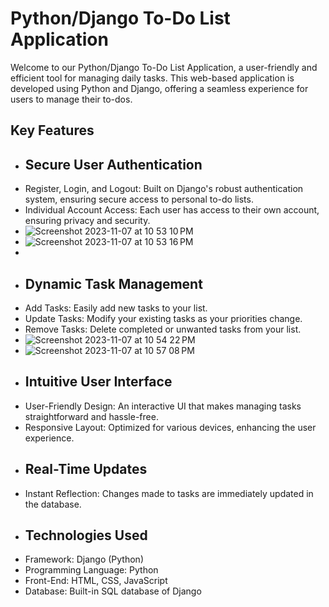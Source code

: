 # Python/Django To-Do List Application
Welcome to our Python/Django To-Do List Application, a user-friendly and efficient tool for managing daily tasks. This web-based application is developed using Python and Django, offering a seamless experience for users to manage their to-dos.

## Key Features
- ## Secure User Authentication
-    Register, Login, and Logout: Built on Django's robust authentication system, ensuring secure access to personal to-do lists.
-    Individual Account Access: Each user has access to their own account, ensuring privacy and security.
-    ![Screenshot 2023-11-07 at 10 53 10 PM](https://github.com/yuvaldanino/todo_list/assets/118403576/ae59c7e0-62bf-4c4c-8b06-551d00401045)
-    ![Screenshot 2023-11-07 at 10 53 16 PM](https://github.com/yuvaldanino/todo_list/assets/118403576/53a9d546-f2ea-4ac4-9374-e8cc97445941)
-    
- ## Dynamic Task Management
-    Add Tasks: Easily add new tasks to your list.
-    Update Tasks: Modify your existing tasks as your priorities change.
-    Remove Tasks: Delete completed or unwanted tasks from your list.
-    ![Screenshot 2023-11-07 at 10 54 22 PM](https://github.com/yuvaldanino/todo_list/assets/118403576/f0b26b47-26d5-477e-8438-53071937ce45)
-    ![Screenshot 2023-11-07 at 10 57 08 PM](https://github.com/yuvaldanino/todo_list/assets/118403576/75b5a814-d722-4721-b7cb-6e22cf6e241d)
- ## Intuitive User Interface
-    User-Friendly Design: An interactive UI that makes managing tasks straightforward and hassle-free.
-    Responsive Layout: Optimized for various devices, enhancing the user experience.
- ## Real-Time Updates
-    Instant Reflection: Changes made to tasks are immediately updated in the database.
- ## Technologies Used
-    Framework: Django (Python)
-    Programming Language: Python
-    Front-End: HTML, CSS, JavaScript
-    Database: Built-in SQL database of Django



